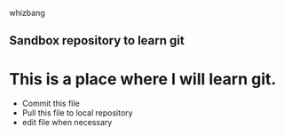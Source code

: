  whizbang
## Sandbox repository to learn git

# This is a place where I will learn git.

* Commit this file
* Pull this file to local repository
* edit file when necessary
